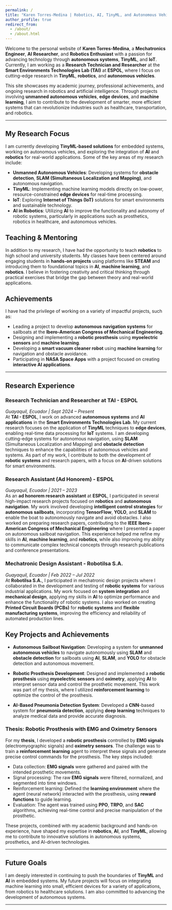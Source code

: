```yaml
---
permalink: /
title: "Karen Torres-Medina | Robotics, AI, TinyML, and Autonomous Vehicles"
author_profile: true
redirect_from: 
  - /about/
  - /about.html
---
```


Welcome to the personal website of **Karen Torres-Medina**, a **Mechatronics Engineer**, **AI Researcher**, and **Robotics Enthusiast** with a passion for advancing technology through **autonomous systems**, **TinyML**, and **IoT**. Currently, I am working as a **Research Technician and Researcher** at the **Smart Environments Technologies Lab (TAI)** at **ESPOL**, where I focus on cutting-edge research in **TinyML**, **robotics**, and **autonomous vehicles**.

This site showcases my academic journey, professional achievements, and ongoing research in robotics and artificial intelligence. Through projects involving **unmanned autonomous vehicles**, **edge devices**, and **machine learning**, I aim to contribute to the development of smarter, more efficient systems that can revolutionize industries such as healthcare, transportation, and robotics.

---

## My Research Focus
I am currently developing **TinyML-based solutions** for embedded systems, working on autonomous vehicles, and exploring the integration of **AI** and **robotics** for real-world applications. Some of the key areas of my research include:
- **Unmanned Autonomous Vehicles**: Developing systems for **obstacle detection**, **SLAM (Simultaneous Localization and Mapping)**, and autonomous navigation.
- **TinyML**: Implementing machine learning models directly on low-power, resource-constrained **edge devices** for real-time processing.
- **IoT**: Exploring **Internet of Things (IoT)** solutions for smart environments and sustainable technology.
- **AI in Robotics**: Utilizing **AI** to improve the functionality and autonomy of robotic systems, particularly in applications such as prosthetics, robotics in healthcare, and autonomous vehicles.

## Teaching & Mentoring
In addition to my research, I have had the opportunity to teach **robotics** to high school and university students. My classes have been centered around engaging students in **hands-on projects** using platforms like **STEAM** and introducing them to foundational topics in **AI**, **machine learning**, and **robotics**. I believe in fostering creativity and critical thinking through practical exercises that bridge the gap between theory and real-world applications.

## Achievements
I have had the privilege of working on a variety of impactful projects, such as:
- Leading a project to develop **autonomous navigation systems** for sailboats at the **Ibero-American Congress of Mechanical Engineering**.
- Designing and implementing a **robotic prosthesis** using **myoelectric sensors** and **machine learning**.
- Developing a **smart vacuum cleaner robot** using **machine learning** for navigation and obstacle avoidance.
- Participating in **NASA Space Apps** with a project focused on creating **interactive AI applications**.

---

## Research Experience

### **Research Technician and Researcher at TAI - ESPOL**  
*Guayaquil, Ecuador | Sept 2024 – Present*  
At **TAI - ESPOL**, I work on advanced **autonomous systems** and **AI applications** in the **Smart Environments Technologies Lab**. My current research focuses on the application of **TinyML** techniques to **edge devices**, enabling real-time data processing for **IoT** systems. I am developing cutting-edge systems for autonomous navigation, using **SLAM** (Simultaneous Localization and Mapping) and **obstacle detection** techniques to enhance the capabilities of autonomous vehicles and systems. As part of my work, I contribute to both the development of **robotic systems** and research papers, with a focus on **AI**-driven solutions for smart environments.

### **Research Assistant (Ad Honorem) - ESPOL**  
*Guayaquil, Ecuador | 2021 – 2023*  
As an **ad honorem research assistant** at **ESPOL**, I participated in several high-impact research projects focused on **robotics** and **autonomous navigation**. My work involved developing **intelligent control strategies** for **autonomous sailboats**, incorporating **TensorFlow**, **YOLO**, and **SLAM** to enable the boat to autonomously navigate and avoid obstacles. I also worked on preparing research papers, contributing to the **IEEE Ibero-American Congress of Mechanical Engineering** where I presented a paper on autonomous sailboat navigation. This experience helped me refine my skills in **AI**, **machine learning**, and **robotics**, while also improving my ability to communicate complex technical concepts through research publications and conference presentations.

### **Mechatronic Design Assistant - Robotilsa S.A.**  
*Guayaquil, Ecuador | Feb 2022 – Jul 2022*  
At **Robotilsa S.A.**, I participated in mechatronic design projects where I collaborated in the development and testing of **robotic systems** for various industrial applications. My work focused on **system integration** and **mechanical design**, applying my skills in **AI** to optimize performance and enhance the functionality of robotic systems. I also worked on creating **Printed Circuit Boards (PCBs)** for **robotic systems** and **flexible manufacturing systems**, improving the efficiency and reliability of automated production lines. 


## Key Projects and Achievements

- **Autonomous Sailboat Navigation**: Developing a system for **unmanned autonomous vehicles** to navigate autonomously using **SLAM** and **obstacle detection** for sailboats using **AI**, **SLAM**, and **YOLO** for obstacle detection and autonomous movement.
  
- **Robotic Prosthesis Development**: Designed and implemented a **robotic prosthesis** using **myoelectric sensors** and **oximetry**, applying **AI** to interpret sensor data and control the prosthetic movement. This work was part of my thesis, where I utilized **reinforcement learning** to optimize the control of the prosthesis.
  
- **AI-Based Pneumonia Detection System**: Developed a **CNN**-based system for **pneumonia detection**, applying **deep learning** techniques to analyze medical data and provide accurate diagnosis.
  

### **Thesis: Robotic Prosthesis with EMG and Oximetry Sensors**
For my **thesis**, I developed a **robotic prosthesis** controlled by **EMG signals** (electromyographic signals) and **oximetry sensors**. The challenge was to train a **reinforcement learning** agent to interpret these signals and generate precise control commands for the prosthesis. The key steps included:
- Data collection: **EMG signals** were gathered and paired with the intended prosthetic movements.
- Signal processing: The raw **EMG signals** were filtered, normalized, and segmented into time windows.
- Reinforcement learning: Defined the **learning environment** where the agent (neural network) interacted with the prosthesis, using **reward functions** to guide learning.
- Evaluation: The agent was trained using **PPO**, **TRPO**, and **SAC** algorithms, achieving real-time control and precise manipulation of the prosthetic.

These projects, combined with my academic background and hands-on experience, have shaped my expertise in **robotics**, **AI**, and **TinyML**, allowing me to contribute to innovative solutions in autonomous systems, prosthetics, and AI-driven technologies.

---
## Future Goals

I am deeply interested in continuing to push the boundaries of **TinyML** and **AI** in embedded systems. My future projects will focus on integrating machine learning into small, efficient devices for a variety of applications, from robotics to healthcare solutions. I am also committed to advancing the development of autonomous systems.

---
